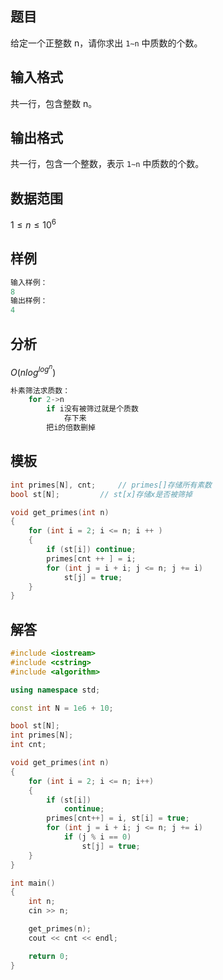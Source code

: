 ## 题目
给定一个正整数 n，请你求出 `1∼n` 中质数的个数。

## 输入格式
共一行，包含整数 n。

## 输出格式
共一行，包含一个整数，表示 `1∼n` 中质数的个数。

## 数据范围
$1≤n≤10^6$

## 样例
```c++
输入样例：
8
输出样例：
4
```

## 分析
$O(nlog^{log^n})$
```c++
朴素筛法求质数：
    for 2->n
        if i没有被筛过就是个质数
            存下来
        把i的倍数删掉
```

## 模板
```c++
int primes[N], cnt;     // primes[]存储所有素数
bool st[N];         // st[x]存储x是否被筛掉

void get_primes(int n)
{
    for (int i = 2; i <= n; i ++ )
    {
        if (st[i]) continue;
        primes[cnt ++ ] = i;
        for (int j = i + i; j <= n; j += i)
            st[j] = true;
    }
}
```

## 解答
```c++
#include <iostream>
#include <cstring>
#include <algorithm>

using namespace std;

const int N = 1e6 + 10;

bool st[N];
int primes[N];
int cnt;

void get_primes(int n)
{
    for (int i = 2; i <= n; i++)
    {
        if (st[i])
            continue;
        primes[cnt++] = i, st[i] = true;
        for (int j = i + i; j <= n; j += i)
            if (j % i == 0)
                st[j] = true;
    }
}

int main()
{
    int n;
    cin >> n;

    get_primes(n);
    cout << cnt << endl;

    return 0;
}
```